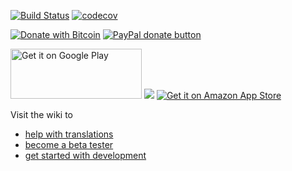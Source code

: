 [![Build Status](https://travis-ci.org/tasks/tasks.svg?branch=master)](https://travis-ci.org/tasks/tasks) [![codecov](https://codecov.io/gh/tasks/tasks/branch/master/graph/badge.svg)](https://codecov.io/gh/tasks/tasks)

[![Donate with Bitcoin](https://img.shields.io/badge/bitcoin-donate-yellow.svg)](https://en.cryptobadges.io/donate/136mW34jW3cmZKhxuTDn3tHXMRwbbaRU8s)
[![PayPal donate button](https://img.shields.io/badge/paypal-donate-yellow.svg)](https://www.paypal.com/cgi-bin/webscr?cmd=_donations&business=alex@tasks.org)

<a href='https://play.google.com/store/apps/details?id=org.tasks&utm_source=global_co&utm_medium=prtnr&utm_content=Mar2515&utm_campaign=PartBadge&pcampaignid=MKT-Other-global-all-co-prtnr-py-PartBadge-Mar2515-1'><img alt='Get it on Google Play' src='https://play.google.com/intl/en_us/badges/images/generic/en_badge_web_generic.png' width="210" height="80"/></a>
<a href='https://f-droid.org/repository/browse/?fdid=org.tasks'><img src='https://f-droid.org/wiki/images/f/ff/F-Droid-button_available-on_bigger.png' /></a>
[![Get it on Amazon App Store](https://images-na.ssl-images-amazon.com/images/G/01/mobile-apps/devportal2/res/images/amazon-underground-app-us-black.png)](https://www.amazon.com/gp/product/B00QHGTL7O/ref=mas_pm_tasks_astrid_to_do_list_clone)

Visit the wiki to
* [help with translations](http://tasks.org/docs/translations.html)
* [become a beta tester](http://tasks.org/docs/pre_release_testing.html)
* [get started with development](http://tasks.org/docs/develop.html)
